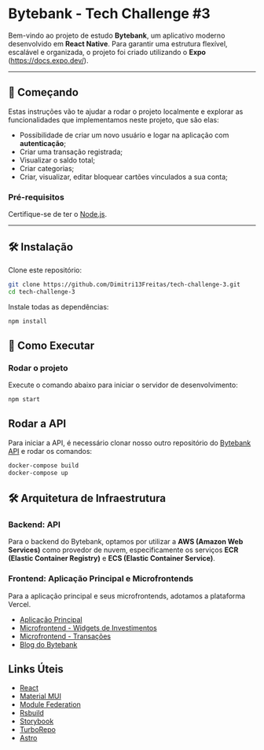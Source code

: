 # Bytebank - Tech Challenge #3

Bem-vindo ao projeto de estudo **Bytebank**, um aplicativo moderno desenvolvido em **React Native**. Para garantir uma estrutura flexível, escalável e organizada, o projeto foi criado utilizando o **Expo** (https://docs.expo.dev/).

---

## 🚀 Começando

Estas instruções vão te ajudar a rodar o projeto localmente e explorar as funcionalidades que implementamos neste projeto, que são elas:

- Possibilidade de criar um novo usuário e logar na aplicação com **autenticação**;
- Criar uma transação registrada;
- Visualizar o saldo total;
- Criar categorias;
- Criar, visualizar, editar bloquear cartões vinculados a sua conta;

### Pré-requisitos

Certifique-se de ter o [Node.js](https://nodejs.org/).

---

## 🛠️ Instalação

Clone este repositório:

```bash
git clone https://github.com/Dimitri13Freitas/tech-challenge-3.git
cd tech-challenge-3
```

Instale todas as dependências:

```bash
npm install
```

## 🚀 Como Executar

### Rodar o projeto

Execute o comando abaixo para iniciar o servidor de desenvolvimento:

```bash
npm start
```

## Rodar a API

Para iniciar a API, é necessário clonar nosso outro repositório do [Bytebank API](https://github.com/TechChallengeJourney/bytebank-api) e rodar os comandos:

```bash
docker-compose build
docker-compose up
```

## 🛠️ Arquitetura de Infraestrutura

### Backend: API
Para o backend do Bytebank, optamos por utilizar a **AWS (Amazon Web Services)** como provedor de nuvem, especificamente os serviços **ECR (Elastic Container Registry)** e **ECS (Elastic Container Service)**.

### Frontend: Aplicação Principal e Microfrontends
Para a aplicação principal e seus microfrontends, adotamos a plataforma Vercel.

- [Aplicação Principal](https://bytebank-demo.vercel.app/)
- [Microfrontend - Widgets de Investimentos](https://bytebank-investments.vercel.app/)
- [Microfrontend - Transações](https://bytebank-transactions.vercel.app/)
- [Blog do Bytebank](https://bytebank-blog.vercel.app/)


## Links Úteis

- [React](https://react.dev/reference/react)
- [Material MUI](https://mui.com/material-ui/all-components/)
- [Module Federation](https://module-federation.io/practice/frameworks/react/index.html)
- [Rsbuild](https://rsbuild.rs)
- [Storybook](https://storybook.js.org/docs)
- [TurboRepo](https://turborepo.com/docs)
- [Astro](https://docs.astro.build/en/basics/astro-components)